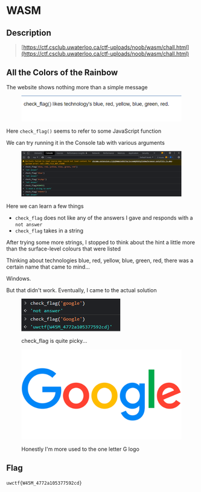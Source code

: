 # WASM

## Description

> [https://ctf.csclub.uwaterloo.ca/ctf-uploads/noob/wasm/chall.html](https://ctf.csclub.uwaterloo.ca/ctf-uploads/noob/wasm/chall.html)

## All the Colors of the Rainbow

The website shows nothing more than a simple message

<figure><img src="../../.gitbook/assets/image (10).png" alt=""><figcaption></figcaption></figure>

Here `check_flag()` seems to refer to some JavaScript function

We can try running it in the Console tab with various arguments

<figure><img src="../../.gitbook/assets/image (5).png" alt=""><figcaption></figcaption></figure>

Here we can learn a few things

* `check_flag` does not like any of the answers I gave and responds with a `not answer`
* `check_flag` takes in a string

After trying some more strings, I stopped to think about the hint a little more than the surface-level colours that were listed

Thinking about technologies blue, red, yellow, blue, green, red, there was a certain name that came to mind...

Windows.

But that didn't work. Eventually, I came to the actual solution

<figure><img src="../../.gitbook/assets/image (8).png" alt=""><figcaption><p>check_flag is quite picky...</p></figcaption></figure>

<figure><img src="../../.gitbook/assets/image (4).png" alt=""><figcaption><p>Honestly I'm more used to the one letter G logo</p></figcaption></figure>

## Flag

`uwctf{W45M_4772a105377592cd}`
